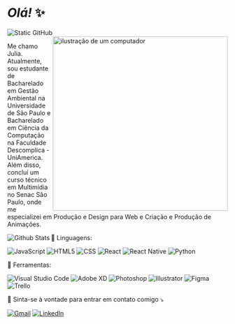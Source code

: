 # *Olá!* ✨

<img src="https://img.shields.io/static/v1?label=Overview&message=Juliareis-s&color=f8efd4&style=for-the-badge&logo=GitHub" alt="Static GitHub">

<img src="https://cdn.picrew.me/shareImg/org/202406/606067_SQZCZJWw.png" alt="ilustração de um computador" min-width="400px" max-width="400px" width="400px" align="right">

<p align="left"> 
 Me chamo Julia. Atualmente, sou estudante de Bacharelado em Gestão Ambiental na Universidade de São Paulo e Bacharelado em Ciência da Computação na Faculdade Descomplica - UniAmerica. Além disso, concluí um curso técnico em Multimídia no Senac São Paulo, onde me especializei em Produção e Design para Web e Criação e Produção de Animações.
</p>

 <td>
      <img
        align="left"
        src="https://github-readme-stats.vercel.app/api/top-langs/?username=iuricode&theme=dark&hide_border=false&include_all_commits=true&count_private=true&layout=compact"
        alt="Github Stats"
      />
    </td>
<p align="left">
  🦄 Linguagens: 


![JavaScript](https://img.shields.io/badge/-JavaScript-333333?style=flat&logo=javascript)
![HTML5](https://img.shields.io/badge/-HTML5-333333?style=flat&logo=HTML5)
![CSS](https://img.shields.io/badge/-CSS-333333?style=flat&logo=CSS3&logoColor=1572B6)
![React](https://img.shields.io/badge/-React-333333?style=flat&logo=react)
![React Native](https://img.shields.io/badge/-React%20Native-333333?style=flat&logo=react)
![Python](https://img.shields.io/badge/-PYTHON-333333?style=flat&logo=PYTHON)

</p>


<p align="left">
  💼 Ferramentas: 
  
  ![Visual Studio Code](https://img.shields.io/badge/-Visual%20Studio%20Code-333333?style=flat&logo=visual-studio-code&logoColor=007ACC)
![Adobe XD](https://img.shields.io/badge/-Adobe%20XD-333333?style=flat&logo=adobe-xd&logoColor=007ACC)
![Photoshop](https://img.shields.io/badge/-Photoshop-333333?style=flat&logo=photoshop-ide&logoColor=2C2255)
![Illustrator](https://img.shields.io/badge/-Illustrator-333333?style=flat&logo=illustrator-ide&logoColor=2C2255)
![Figma](https://img.shields.io/badge/-Figma-333333?style=flat&logo=figma&logoColor=007ACC)
![Trello](https://img.shields.io/badge/-Trello-333333?style=flat&logo=trello&logoColor=007ACC)

</p>

<p align="left">
  💌 Sinta-se à vontade para entrar em contato comigo ⤵️
</p>

<p align="left">
  <a href="#" title="Outlook">
  <img src="https://img.shields.io/badge/-Gmail-FF0000?style=flat-square&labelColor=FF0000&logo=gmail&logoColor=white&link=JuliaReis@outlook.pt" alt="Gmail"/></a>
  <a href="#" title="LinkedIn">
  <img src="https://img.shields.io/badge/-Linkedin-0e76a8?style=flat-square&logo=Linkedin&logoColor=white&link=https://www.linkedin.com/in/juliaoliveirareis/" alt="LinkedIn"/></a>
</a>
</p>
